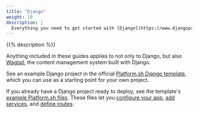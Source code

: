 ```yaml
---
title: "Django"
weight: 10
description: |
  Everything you need to get started with [Django](https://www.djangoproject.com/), a Python framework for web development, on Platform.sh.
---
```


{{% description %}}

Anything included in these guides applies to not only to Django, but also [Wagtail](https://wagtail.org/), the content management system built with Django.

See an example Django project in the official [Platform.sh Django template](https://github.com/platformsh-templates/django4), which you can use as a starting point for your own project.

If you already have a Django project ready to deploy,
see the template's [example Platform.sh files](https://github.com/platformsh-templates/django4/tree/master/.platform).
These files let you [configure your app](../../create-apps/_index.md),
[add services](../../add-services/_index.md), and [define routes](../../define-routes/_index.md).
